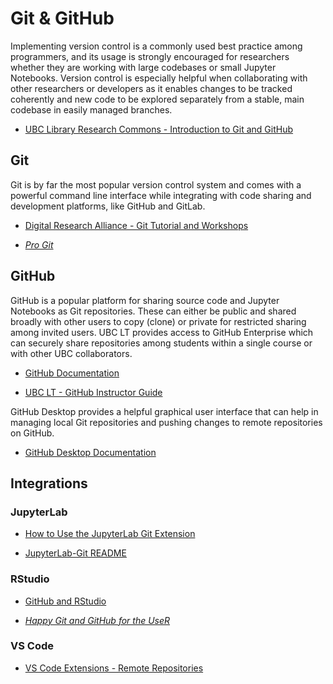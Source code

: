 # Git & GitHub

Implementing version control is a commonly used best practice among programmers,
and its usage is strongly encouraged for researchers whether they are working
with large codebases or small Jupyter Notebooks. Version control is especially
helpful when collaborating with other researchers or developers as it enables
changes to be tracked coherently and new code to be explored separately from a
stable, main codebase in easily managed branches.

- [UBC Library Research Commons - Introduction to Git and GitHub](https://ubc-library-rc.github.io/intro-git/)

## Git

Git is by far the most popular version control system and comes with a powerful
command line interface while integrating with code sharing and development
platforms, like GitHub and GitLab.

- [Digital Research Alliance - Git Tutorial and Workshops](https://mint.westdri.ca/git/)

- _[Pro Git](https://git-scm.com/book/en/v2)_

## GitHub

GitHub is a popular platform for sharing source code and Jupyter Notebooks as
Git repositories. These can either be public and shared broadly with other users
to copy (clone) or private for restricted sharing among invited users. UBC LT
provides access to GitHub Enterprise which can securely share repositories among
students within a single course or with other UBC collaborators.

- [GitHub Documentation](https://docs.github.com/en)

- [UBC LT - GitHub Instructor Guide](https://lthub.ubc.ca/guides/github-instructor-guide/)

GitHub Desktop provides a helpful graphical user interface that can help in
managing local Git repositories and pushing changes to remote repositories on
GitHub.

- [GitHub Desktop Documentation](https://docs.github.com/en/desktop/installing-and-configuring-github-desktop/overview/getting-started-with-github-desktop)

## Integrations

### JupyterLab

- [How to Use the JupyterLab Git Extension](https://blog.reviewnb.com/jupyterlab-git-extension/)

- [JupyterLab-Git README](https://github.com/jupyterlab/jupyterlab-git#jupyterlab-git)

### RStudio

- [GitHub and RStudio](https://resources.github.com/github-and-rstudio)

- _[Happy Git and GitHub for the UseR](https://happygitwithr.com/usage-intro.html)_

### VS Code

- [VS Code Extensions - Remote Repositories](https://marketplace.visualstudio.com/items?itemName=github.remotehub)
